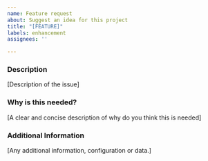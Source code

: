 ```yaml
---
name: Feature request
about: Suggest an idea for this project
title: "[FEATURE]"
labels: enhancement
assignees: ''

---
```


<!--
PREREQUISITES

Have you read Idealista's Code of Conduct? By filling an Issue, you are expected to comply with it,
 including treating everyone with respect: https://github.com/idealista/idealista/blob/master/CODE_OF_CONDUCT.md

Check that your issue isn't already filled: https://github.com/issues?utf8=✓&q=is%3Aissue+user%3Aidealista

Check that there is not already provided the described functionality
-->

### Description

[Description of the issue]

### Why is this needed?

[A clear and concise description of why do you think this is needed]

### Additional Information

[Any additional information, configuration or data.]
